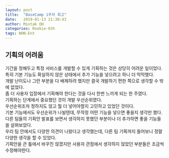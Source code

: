 ```yaml
---
layout: post
title:  "BaseCamp 1주차 회고"
date:   2019-01-13 21:30:43
author: Mintak OH
categories: Rookie-6th
tags: NHN-Ent
---
```


## 기획의 어려움
 기간을 정해두고 특정 서비스를 개발할 수 있게 기획하는 것은 상당히 어려운 일이었다. <br/>
특히 기본 기능도 확실하지 않은 상태에서 추가 기능을 넣으려고 하니 더 막막했다. <br/>
개발 난이도나 그런 부분을 다 배제하려 했지만 결국 개발하기 편한 쪽으로 생각할 수 밖에 없었다. <br/>
좀 더 사용자 입장에서 기획해야 한다는 것을 다시 한번 느끼게 되는 한 주였다. <br/>
기획하는 단계에서 중요했던 것이 개발 우선순위였다. <br/>
우선순위조차 정하지도 않고 뭘 더 넣어야할지 고민하고 있었던 것이다. <br/>
기본 기능에서도 우선순위가 나뉠텐데, 무작정 어떤 기능을 넣으면 좋을지 생각만 했다. <br/>
다른 팀들의 기획안 발표를 보면서 생각하지 못했던 부분이나 더 추가하면 좋을 기능들을 살펴보았다. <br/>
우리 팀 안에서도 다양한 의견이 나왔다고 생각했는데, 다른 팀 기획까지 들어보니 정말 다양한 생각을 할 수 있었다. <br/>
기획안을 큰 틀에서 바꾸진 않겠지만 사용자 관점에서 생각하지 않았던 부분들은 조금씩 수정해야한다. <br/>

<!--stackedit_data:
eyJoaXN0b3J5IjpbOTM4NTQ2MzEsMTUxMTIwMDQ5Nl19
-->